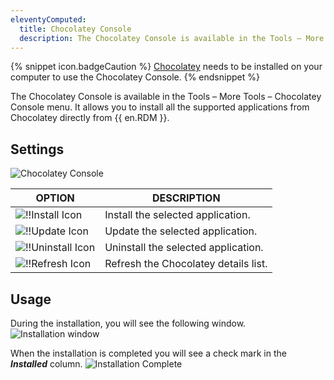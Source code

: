 ```yaml
---
eleventyComputed:
  title: Chocolatey Console
  description: The Chocolatey Console is available in the Tools – More Tools – Chocolatey Console menu. It allows you to install all the supported applications from Chocolatey directly from {{ en.RDM }}.
---
```

{% snippet icon.badgeCaution %}
[Chocolatey](https://chocolatey.org/) needs to be installed on your computer to use the Chocolatey Console.
{% endsnippet %}

The Chocolatey Console is available in the Tools – More Tools – Chocolatey Console menu. It allows you to install all the supported applications from Chocolatey directly from {{ en.RDM }}.

## Settings

![Chocolatey Console](https://cdnweb.devolutions.net/docs/en/rdm/windows/clip10371.png)

| OPTION       | DESCRIPTION                          |
|--------------|--------------------------------------|
| ![!!Install Icon](https://cdnweb.devolutions.net/docs/en/rdm/windows/clip10859.png) | Install the selected application.   |
| ![!!Update Icon](https://cdnweb.devolutions.net/docs/en/rdm/windows/clip10860.png) | Update the selected application.     |
| ![!!Uninstall Icon](https://cdnweb.devolutions.net/docs/en/rdm/windows/clip10861.png) | Uninstall the selected application.                                                                                                                     |
| ![!!Refresh Icon](https://cdnweb.devolutions.net/docs/en/rdm/windows/clip10862.png) | Refresh the Chocolatey details list.|

## Usage

During the installation, you will see the following window.
![Installation window](https://cdnweb.devolutions.net/docs/en/rdm/windows/clip10372.png)

When the installation is completed you will see a check mark in the ***Installed*** column.
![Installation Complete](https://cdnweb.devolutions.net/docs/en/rdm/windows/clip10405.png)
